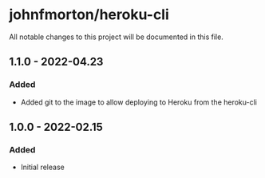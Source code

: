 # johnfmorton/heroku-cli

All notable changes to this project will be documented in this file.
## 1.1.0 - 2022-04.23
### Added
* Added git to the image to allow deploying to Heroku from the heroku-cli
## 1.0.0 - 2022-02.15
### Added
* Initial release
